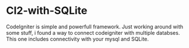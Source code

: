 # CI2-with-SQLite
CodeIgniter is simple and powerfull framework. Just working around with some stuff, i found a way to connect codeigniter with multiple databses.
This one includes connectivity with your mysql and SQLite.
